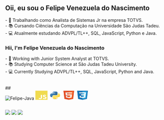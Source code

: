 ## Oii, eu sou o Felipe Venezuela do Nascimento

<div>
<div align="left">
- 👔 Trabalhando como Analista de Sistemas Jr na empresa TOTVS.
</div>
<div align="left">
- 📚 Cursando Ciências da Computação na Universidade São Judas Tadeu.
</div>
<div align="left">
- 💻 Atualmente estudando ADVPL/TL++, SQL, JavaScript, Python e Java.
</div>

### Hii, I'm Felipe Venezuela do Nascimento
<div>
<div align="left">
- 👔 Working with Junior System Analyst at TOTVS.
</div>
<div align="left">
- 📚 Studying Computer Science at São Judas Tadeu University.
</div>
<div align="left">
- 💻 Currently Studying ADVPL/TL++, SQL, JavaScript, Python and Java.
</div>

##

<div>
  	<div src="https://github-readme-stats.vercel.app/api/top-langs/?username={FelipeVenezuela}&theme=blue-green" >
    </div>
</div>
  ##
  
  <div align="left">
</div>
  <div align="left" style="display: inline_block">
  <img alt="Felipe-Java" height="40" width="50" src="https://cdn.jsdelivr.net/gh/devicons/devicon/icons/java/java-original-wordmark.svg" /> 
  <img alt="Felipe-Js" height="30" width="40" src="https://raw.githubusercontent.com/devicons/devicon/master/icons/javascript/javascript-plain.svg" />
  <img alt="Felipe-Python" height="30" width="40" src="https://raw.githubusercontent.com/devicons/devicon/master/icons/python/python-original.svg" />
  <img alt="Felipe-HTML" height="30" width="40" src="https://raw.githubusercontent.com/devicons/devicon/master/icons/html5/html5-original.svg">
  <img alt="Felipe-CSS" height="30" width="40" src="https://raw.githubusercontent.com/devicons/devicon/master/icons/css3/css3-original.svg">
</div>
</a>

##
  
  <div align="left">
    <a href="https://www.instagram.com/felipeveneza/?hl=pt-br" target="_blank"><img src="https://img.shields.io/badge/Instagram-E4405F?style=for-the-badge&logo=instagram&logoColor=white" target="_blank"></a> 
    <a href="https://www.linkedin.com/in/felipe-venezuela-196657232/" target="_blank"><img src="https://img.shields.io/badge/-LinkedIn-%230077B5?style=for-the-badge&logo=linkedin&logoColor=white" target="_blank"></a>
  <a href = "mailto:venezuelafelipe@gmail.com"><img src="https://img.shields.io/badge/-Gmail-%23333?style=for-the-badge&logo=gmail&logoColor=white" target="_blank"></a>
</div>
